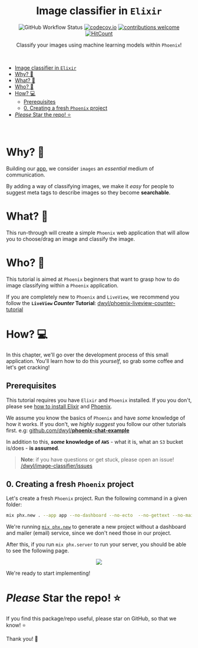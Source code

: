 <div align="center">

# Image classifier in `Elixir`

![GitHub Workflow Status](https://img.shields.io/github/actions/workflow/status/dwyl/image-classifier/ci.yml?label=build&style=flat-square&branch=main)
[![codecov.io](https://img.shields.io/codecov/c/github/dwyl/image-classifier/main.svg?style=flat-square)](https://codecov.io/github/dwyl/image-classifier?branch=main)
[![contributions welcome](https://img.shields.io/badge/contributions-welcome-brightgreen.svg?style=flat-square)](https://github.com/dwyl/image-classifier/issues)
[![HitCount](https://hits.dwyl.com/dwyl/image-classifier.svg?style=flat-square&show=unique)](https://hits.dwyl.com/dwyl/image-classifier)

Classify your images using 
machine learning models
within `Phoenix`!

</div>

<br />

- [Image classifier in `Elixir`](#image-classifier-in-elixir)
- [Why? 🤷](#why-)
- [What? 💭](#what-)
- [Who? 👤](#who-)
- [How? 💻](#how-)
  - [Prerequisites](#prerequisites)
  - [0. Creating a fresh `Phoenix` project](#0-creating-a-fresh-phoenix-project)
- [_Please_ Star the repo! ⭐️](#please-star-the-repo-️)


<br />

# Why? 🤷

Building our 
[app](https://github.com/dwyl/app),
we consider `images` an _essential_ 
medium of communication.

By adding a way of classifying images,
we make it *easy* for people
to suggest meta tags to describe images
so they become **searchable**.


# What? 💭

This run-through will create a simple
`Phoenix` web application
that will allow you to choose/drag an image
and classify the image.


# Who? 👤

This tutorial is aimed at `Phoenix` beginners 
that want to grasp how to do image classifying
within a `Phoenix` application.

If you are completely new to `Phoenix` and `LiveView`,
we recommend you follow the **`LiveView` _Counter_ Tutorial**:
[dwyl/phoenix-liveview-counter-tutorial](https://github.com/dwyl/phoenix-liveview-counter-tutorial)


# How? 💻

In this chapter, we'll go over the development process
of this small application.
You'll learn how to do this *yourself*,
so grab some coffee and let's get cracking!


## Prerequisites 

This tutorial requires you have `Elixir` and `Phoenix` installed.
If you you don't, please see 
[how to install Elixir](https://github.com/dwyl/learn-elixir#installation)
and 
[Phoenix](https://hexdocs.pm/phoenix/installation.html#phoenix).

We assume you know the basics of `Phoenix` 
and have *some* knowledge of how it works.
If you don't, 
we *highly suggest* you follow our other tutorials first.
e.g: 
[github.com/dwyl/**phoenix-chat-example**](https://github.com/dwyl/phoenix-chat-example)

In addition to this,
**_some_ knowledge of `AWS`** - 
what it is, what an `S3` bucket is/does -
**is assumed**. 

> **Note**: if you have questions or get stuck,
> please open an issue! 
> [/dwyl/image-classifier/issues](https://github.com/dwyl/image-classifier/issues)


## 0. Creating a fresh `Phoenix` project

Let's create a fresh `Phoenix` project.
Run the following command in a given folder:

```sh
mix phx.new . --app app --no-dashboard --no-ecto  --no-gettext --no-mailer 
```

We're running [`mix phx.new`](https://hexdocs.pm/phoenix/Mix.Tasks.Phx.New.html)
to generate a new project without a dashboard
and mailer (email) service,
since we don't need those in our project.

After this,
if you run `mix phx.server` to run your server,
you should be able to see the following page.

<p align="center">
  <img src="https://github.com/dwyl/imgup/assets/17494745/b40f4e79-e225-4226-8112-c490b5b4bf46">
</p>

We're ready to start implementing!






# _Please_ Star the repo! ⭐️

If you find this package/repo useful, 
please star on GitHub, so that we know! ⭐

Thank you! 🙏